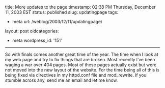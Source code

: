 title: More updates to the page
timestamp: 02:38 PM Thursday, December 11, 2003 EST
status: published
slug: updatingpage
tags:
- meta
url: /weblog/2003/12/11/updatingpage/

layout: post
oldcategories:
- meta
wordpress_id: '151'

---

So with finals comes another great time of the year.  The time when I look
at my web page and try to fix things that are broken.  Most recently I've
been waging a war over 404 pages.  Most of these pages actually exist
but were not moved into the new layout of the website.  For the time being
all of this is being fixed via directives in my httpd.conf file and mod_rewrite.  If you stumble
across any, send me an email and let me know.

